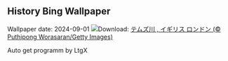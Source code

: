 ## History Bing Wallpaper
Wallpaper date: 2024-09-01
![](https://www.bing.com/th?id=OHR.ThamesLondon_JA-JP6657553394_UHD.jpg&w=1000)Download: [テムズ川 , イギリス ロンドン (© Puthipong Worasaran/Getty Images)](https://www.bing.com/th?id=OHR.ThamesLondon_JA-JP6657553394_UHD.jpg)

Auto get programm by LtgX
